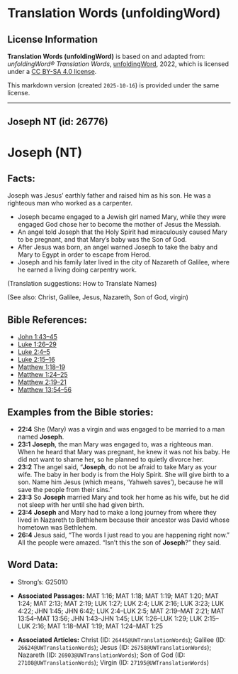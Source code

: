 # Translation Words (unfoldingWord)

## License Information

**Translation Words (unfoldingWord)** is based on and adapted from: _unfoldingWord® Translation Words_, [unfoldingWord](https://unfoldingword.org/utw), 2022, which is licensed under a [CC BY-SA 4.0 license](https://creativecommons.org/licenses/by-sa/4.0/legalcode.en).

This markdown version (created `2025-10-16`) is provided under the same license.



--------------------------------

## Joseph NT (id: 26776)

Joseph (NT)
===========

Facts:
------

Joseph was Jesus’ earthly father and raised him as his son. He was a righteous man who worked as a carpenter.

* Joseph became engaged to a Jewish girl named Mary, while they were engaged God chose her to become the mother of Jesus the Messiah.
* An angel told Joseph that the Holy Spirit had miraculously caused Mary to be pregnant, and that Mary’s baby was the Son of God.
* After Jesus was born, an angel warned Joseph to take the baby and Mary to Egypt in order to escape from Herod.
* Joseph and his family later lived in the city of Nazareth of Galilee, where he earned a living doing carpentry work.

(Translation suggestions: How to Translate Names)

(See also: Christ, Galilee, Jesus, Nazareth, Son of God, virgin)

Bible References:
-----------------

* [John 1:43–45](https://ref.ly/John1:43-John1:45)
* [Luke 1:26–29](https://ref.ly/Luke1:26-Luke1:29)
* [Luke 2:4–5](https://ref.ly/Luke2:4-Luke2:5)
* [Luke 2:15–16](https://ref.ly/Luke2:15-Luke2:16)
* [Matthew 1:18–19](https://ref.ly/Matt1:18-Matt1:19)
* [Matthew 1:24–25](https://ref.ly/Matt1:24-Matt1:25)
* [Matthew 2:19–21](https://ref.ly/Matt2:19-Matt2:21)
* [Matthew 13:54–56](https://ref.ly/Matt13:54-Matt13:56)

Examples from the Bible stories:
--------------------------------

* **22:4** She (Mary) was a virgin and was engaged to be married to a man named **Joseph**.
* **23:1** **Joseph**, the man Mary was engaged to, was a righteous man. When he heard that Mary was pregnant, he knew it was not his baby. He did not want to shame her, so he planned to quietly divorce her.
* **23:2** The angel said, “**Joseph**, do not be afraid to take Mary as your wife. The baby in her body is from the Holy Spirit. She will give birth to a son. Name him Jesus (which means, ‘Yahweh saves’), because he will save the people from their sins.”
* **23:3** So **Joseph** married Mary and took her home as his wife, but he did not sleep with her until she had given birth.
* **23:4** **Joseph** and Mary had to make a long journey from where they lived in Nazareth to Bethlehem because their ancestor was David whose hometown was Bethlehem.
* **26:4** Jesus said, “The words I just read to you are happening right now.” All the people were amazed. “Isn’t this the son of **Joseph**?” they said.

Word Data:
----------

* Strong’s: G25010

* **Associated Passages:** MAT 1:16; MAT 1:18; MAT 1:19; MAT 1:20; MAT 1:24; MAT 2:13; MAT 2:19; LUK 1:27; LUK 2:4; LUK 2:16; LUK 3:23; LUK 4:22; JHN 1:45; JHN 6:42; LUK 2:4–LUK 2:5; MAT 2:19–MAT 2:21; MAT 13:54–MAT 13:56; JHN 1:43–JHN 1:45; LUK 1:26–LUK 1:29; LUK 2:15–LUK 2:16; MAT 1:18–MAT 1:19; MAT 1:24–MAT 1:25
* **Associated Articles:** Christ (ID: `26445@UWTranslationWords`); Galilee (ID: `26624@UWTranslationWords`); Jesus (ID: `26758@UWTranslationWords`); Nazareth (ID: `26903@UWTranslationWords`); Son of God (ID: `27108@UWTranslationWords`); Virgin (ID: `27195@UWTranslationWords`)

